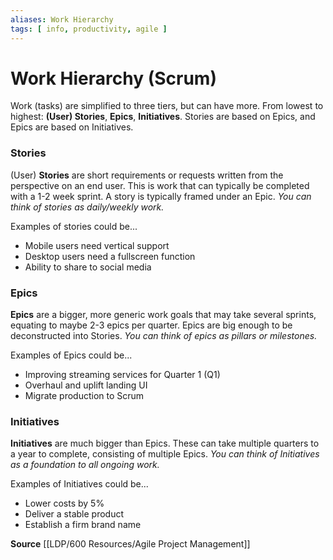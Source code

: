 ```yaml
---
aliases: Work Hierarchy
tags: [ info, productivity, agile ]
---
```

# Work Hierarchy (Scrum)
Work (tasks) are simplified to three tiers, but can have more. From lowest to highest: **(User) Stories**, **Epics**, **Initiatives**. Stories are based on Epics, and Epics are based on Initiatives.

### Stories
(User) **Stories** are short requirements or requests written from the perspective on an end user. This is work that can typically be completed with a 1-2 week sprint. A story is typically framed under an Epic. *You can think of stories as daily/weekly work.*

Examples of stories could be...
- Mobile users need vertical support
- Desktop users need a fullscreen function
- Ability to share to social media

### Epics
**Epics** are a bigger, more generic work goals that may take several sprints, equating to maybe 2-3 epics per quarter. Epics are big enough to be deconstructed into Stories. *You can think of epics as pillars or milestones.*

Examples of Epics could be...
- Improving streaming services for Quarter 1 (Q1)
- Overhaul and uplift landing UI
- Migrate production to Scrum

### Initiatives
**Initiatives** are much bigger than Epics. These can take multiple quarters to a year to complete, consisting of multiple Epics. *You can think of Initiatives as a foundation to all ongoing work.*

Examples of Initiatives could be...
- Lower costs by 5%
- Deliver a stable product
- Establish a firm brand name

**Source**
[[LDP/600 Resources/Agile Project Management]]